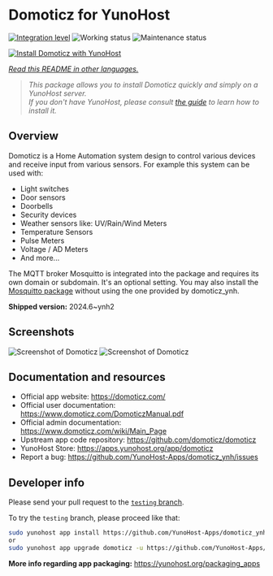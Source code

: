 <!--
N.B.: This README was automatically generated by <https://github.com/YunoHost/apps/tree/master/tools/readme_generator>
It shall NOT be edited by hand.
-->

# Domoticz for YunoHost

[![Integration level](https://dash.yunohost.org/integration/domoticz.svg)](https://ci-apps.yunohost.org/ci/apps/domoticz/) ![Working status](https://ci-apps.yunohost.org/ci/badges/domoticz.status.svg) ![Maintenance status](https://ci-apps.yunohost.org/ci/badges/domoticz.maintain.svg)

[![Install Domoticz with YunoHost](https://install-app.yunohost.org/install-with-yunohost.svg)](https://install-app.yunohost.org/?app=domoticz)

*[Read this README in other languages.](./ALL_README.md)*

> *This package allows you to install Domoticz quickly and simply on a YunoHost server.*  
> *If you don't have YunoHost, please consult [the guide](https://yunohost.org/install) to learn how to install it.*

## Overview

Domoticz is a Home Automation system design to control various devices and receive input from various sensors.
For example this system can be used with: 

* Light switches
* Door sensors
* Doorbells
* Security devices
* Weather sensors like: UV/Rain/Wind Meters
* Temperature Sensors
* Pulse Meters
* Voltage / AD Meters
* And more...


The MQTT broker Mosquitto is integrated into the package and requires its own domain or subdomain. It's an optional setting.
You may also install the [Mosquitto package](https://github.com/YunoHost-Apps/mosquitto_ynh) without using the one provided by domoticz_ynh.

**Shipped version:** 2024.6~ynh2

## Screenshots

![Screenshot of Domoticz](./doc/screenshots/domoticz_Switches_screen.png)
![Screenshot of Domoticz](./doc/screenshots/domoticz_floorplan_machineon.png)

## Documentation and resources

- Official app website: <https://domoticz.com/>
- Official user documentation: <https://www.domoticz.com/DomoticzManual.pdf>
- Official admin documentation: <https://www.domoticz.com/wiki/Main_Page>
- Upstream app code repository: <https://github.com/domoticz/domoticz>
- YunoHost Store: <https://apps.yunohost.org/app/domoticz>
- Report a bug: <https://github.com/YunoHost-Apps/domoticz_ynh/issues>

## Developer info

Please send your pull request to the [`testing` branch](https://github.com/YunoHost-Apps/domoticz_ynh/tree/testing).

To try the `testing` branch, please proceed like that:

```bash
sudo yunohost app install https://github.com/YunoHost-Apps/domoticz_ynh/tree/testing --debug
or
sudo yunohost app upgrade domoticz -u https://github.com/YunoHost-Apps/domoticz_ynh/tree/testing --debug
```

**More info regarding app packaging:** <https://yunohost.org/packaging_apps>
